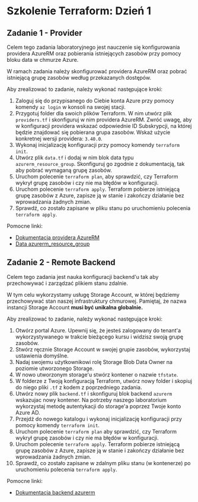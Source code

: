 # Szkolenie Terraform: Dzień 1

## Zadanie 1 - Provider

Celem tego zadania laboratoryjnego jest nauczenie się konfigurowania providera AzureRM oraz pobierania istniejących
zasobów przy pomocy bloku data w chmurze Azure.

W ramach zadania należy skonfigurować providera AzureRM oraz pobrać istniejącą grupę zasobów według przekazanych dostępów.

Aby zrealizować to zadanie, należy wykonać następujące kroki:

1. Zaloguj się do przypisanego do Ciebie konta Azure przy pomocy komendy `az login` w konsoli na swojej stacji.
2. Przygotuj folder dla swoich plików Terraform. W nim utwórz plik `providers.tf` i skonfiguruj w nim providera AzureRM. Zwróć uwagę, aby w konfiguracji providera wskazać odpowiednie ID Subskrypcji, na której będzie znajdować się pobierana grupa zasobów. Wskaż użycie konkretnej wersji
   providera: `3.40.0`.
3. Wykonaj inicjalizację konfiguracji przy pomocy komendy `terraform init`.
4. Utwórz plik `data.tf` i dodaj w nim blok data typu `azurerm_resource_group`. Skonfiguruj go zgodnie z dokumentacją,
   tak aby pobrać wymaganą grupę zasobów.
5. Uruchom polecenie `terraform plan`, aby sprawdzić, czy Terraform wykrył grupę zasobów i czy nie ma błędów w
   konfiguracji.
6. Uruchom polecenie `terraform apply`. Terraform pobierze istniejącą grupę zasobów z Azure, zapisze ją w stanie i
   zakończy działanie bez wprowadzania żadnych zmian.
7. Sprawdź, co zostało zapisane w pliku stanu po uruchomieniu polecenia `terraform apply`.

Pomocne linki:

* [Dokumentacja providera AzureRM](https://registry.terraform.io/providers/hashicorp/azurerm/latest/docs)
* [Data azurerm_resource_group](https://registry.terraform.io/providers/hashicorp/azurerm/latest/docs/data-sources/resource_group)


## Zadanie 2 - Remote Backend

Celem tego zadania jest nauka konfiguracji backend'u tak aby przechowywać i zarządzać plikiem stanu zdalnie.

W tym celu wykorzystamy usługę Storage Account, w której będziemy przechowywać stan naszej infrastruktury chmurowej.
Pamiętaj, że nazwa instancji Storage Account **musi być unikalna globalnie.**

Aby zrealizować to zadanie, należy wykonać następujące kroki:

1. Otwórz portal Azure. Upewnij się, że jesteś zalogowany do tenant'a wykorzystywanego w trakcie bieżącego kursu i 
   widzisz swoją grupę zasobów.
2. Stwórz ręcznie Storage Account w swojej grupie zasobów, wykorzystaj ustawienia domyślne.
3. Nadaj swojemu użytkownikowi rolę Storage Blob Data Owner na poziomie utworzonego Storage.
4. W nowo utworzonym storage'u stwórz kontener o nazwie `tfstate`.
5. W folderze z Twoją konfiguracją Terraform, utwórz nowy folder i skopiuj do niego pliki `.tf` z kodem z poprzedniego zadania.
6. Utwórz nowy plik `backend.tf` i skonfiguruj blok backend `azurerm` wskazujac nowy kontener. Na potrzeby naszego
   laboratorium wykorzystaj metodę autentykacji do storage'a poprzez Twoje konto Azure AD.
7. Przejdź do nowego katalogu i wykonaj inicjalizację konfiguracji przy pomocy komendy `terraform init`.
8. Uruchom polecenie `terraform plan` aby sprawdzić, czy Terraform wykrył grupę zasobów i czy nie ma błędów w konfiguracji.
9. Uruchom polecenie `terraform apply`. Terraform pobierze istniejącą grupę zasobów z Azure, zapisze ją w stanie i
   zakończy działanie bez wprowadzania żadnych zmian.
10. Sprawdź, co zostało zapisane w zdalnym pliku stanu (w kontenerze) po uruchomieniu polecenia `terraform apply`.

Pomocne linki:

* [Dokumentacja backend azurerm](https://developer.hashicorp.com/terraform/language/settings/backends/azurerm)
